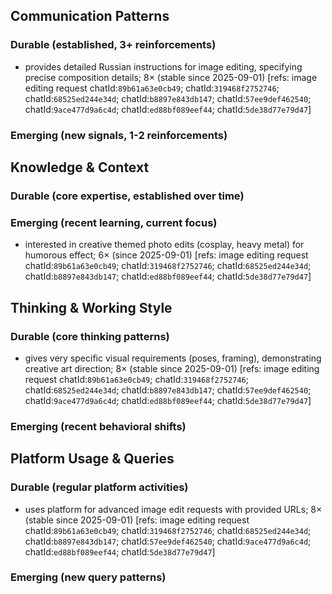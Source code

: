 ## Communication Patterns
### Durable (established, 3+ reinforcements)
- provides detailed Russian instructions for image editing, specifying precise composition details; 8× (stable since 2025-09-01) [refs: image editing request chatId:`89b61a63e0cb49`; chatId:`319468f2752746`; chatId:`68525ed244e34d`; chatId:`b8897e843db147`; chatId:`57ee9def462540`; chatId:`9ace477d9a6c4d`; chatId:`ed88bf089eef44`; chatId:`5de38d77e79d47`]

### Emerging (new signals, 1-2 reinforcements)

## Knowledge & Context
### Durable (core expertise, established over time)

### Emerging (recent learning, current focus)
- interested in creative themed photo edits (cosplay, heavy metal) for humorous effect; 6× (since 2025-09-01) [refs: image editing request chatId:`89b61a63e0cb49`; chatId:`319468f2752746`; chatId:`68525ed244e34d`; chatId:`b8897e843db147`; chatId:`ed88bf089eef44`; chatId:`5de38d77e79d47`]

## Thinking & Working Style
### Durable (core thinking patterns)
- gives very specific visual requirements (poses, framing), demonstrating creative art direction; 8× (stable since 2025-09-01) [refs: image editing request chatId:`89b61a63e0cb49`; chatId:`319468f2752746`; chatId:`68525ed244e34d`; chatId:`b8897e843db147`; chatId:`57ee9def462540`; chatId:`9ace477d9a6c4d`; chatId:`ed88bf089eef44`; chatId:`5de38d77e79d47`]

### Emerging (recent behavioral shifts)

## Platform Usage & Queries
### Durable (regular platform activities)
- uses platform for advanced image edit requests with provided URLs; 8× (stable since 2025-09-01) [refs: image editing request chatId:`89b61a63e0cb49`; chatId:`319468f2752746`; chatId:`68525ed244e34d`; chatId:`b8897e843db147`; chatId:`57ee9def462540`; chatId:`9ace477d9a6c4d`; chatId:`ed88bf089eef44`; chatId:`5de38d77e79d47`]

### Emerging (new query patterns)
